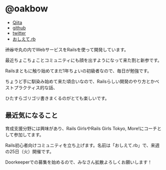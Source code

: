 # @oakbow

- [Qiita](http://qiita.com/Oakbow)
- [github](https://github.com/oakbow)
- [twitter](https://twitter.com/Oakbow7)
- [おしえて.rb](http://oshieterb.doorkeeper.jp/)

~~渋谷で~~丸の内でWebサービスをRailsを使って開発しています。

最近ちょこちょことコミュニティにも顔を出すようになって来た割と新参です。

Railsまともに触り始めてまだ1年ちょいの初級者なので、毎日が勉強です。

ちょうど手に馴染み始めて来た頃合いなので、Railsらしい開発のやり方とかベストプラクティス的な話、

ひたすらゴリゴリ書きまくるのがとても楽しいです。


## 最近気になること

育成支援分野には興味があり、Rails GirlsやRails Girls Tokyo, More!にコーチとして参加してます。

Rails初心者向けコミュニティを立ち上げます。名前は「おしえて.rb」で、来週の25日（火）開催です。

Doorkeeperでの募集を始めるので、みなさん拡散よろしくお願いします！
